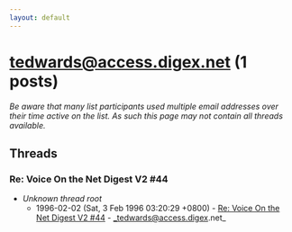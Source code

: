 ```yaml
---
layout: default
---
```


# tedwards@access.digex.net (1 posts)

_Be aware that many list participants used multiple email addresses over their time active on the list. As such this page may not contain all threads available._

## Threads

### Re: Voice On the Net Digest V2 #44
+ _Unknown thread root_
  + 1996-02-02 (Sat, 3 Feb 1996 03:20:29 +0800) - [Re: Voice On the Net Digest V2 #44](/archive/1996/02/a2cff798cd0af59317328cbe953b53706103cab30019d8dce91bdf349f322949) - _tedwards@access.digex.net_

